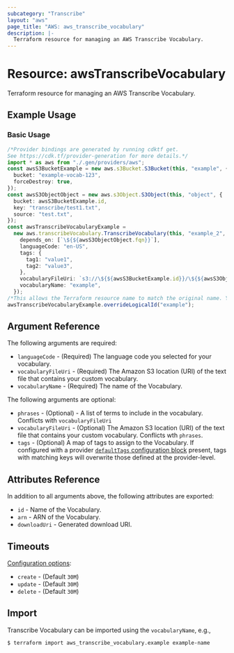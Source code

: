 ```yaml
---
subcategory: "Transcribe"
layout: "aws"
page_title: "AWS: aws_transcribe_vocabulary"
description: |-
  Terraform resource for managing an AWS Transcribe Vocabulary.
---
```


# Resource: awsTranscribeVocabulary

Terraform resource for managing an AWS Transcribe Vocabulary.

## Example Usage

### Basic Usage

```typescript
/*Provider bindings are generated by running cdktf get.
See https://cdk.tf/provider-generation for more details.*/
import * as aws from "./.gen/providers/aws";
const awsS3BucketExample = new aws.s3Bucket.S3Bucket(this, "example", {
  bucket: "example-vocab-123",
  forceDestroy: true,
});
const awsS3ObjectObject = new aws.s3Object.S3Object(this, "object", {
  bucket: awsS3BucketExample.id,
  key: "transcribe/test1.txt",
  source: "test.txt",
});
const awsTranscribeVocabularyExample =
  new aws.transcribeVocabulary.TranscribeVocabulary(this, "example_2", {
    depends_on: [`\${${awsS3ObjectObject.fqn}}`],
    languageCode: "en-US",
    tags: {
      tag1: "value1",
      tag2: "value3",
    },
    vocabularyFileUri: `s3://\${${awsS3BucketExample.id}}/\${${awsS3ObjectObject.key}}`,
    vocabularyName: "example",
  });
/*This allows the Terraform resource name to match the original name. You can remove the call if you don't need them to match.*/
awsTranscribeVocabularyExample.overrideLogicalId("example");

```

## Argument Reference

The following arguments are required:

* `languageCode` - (Required) The language code you selected for your vocabulary.
* `vocabularyFileUri` - (Required) The Amazon S3 location (URI) of the text file that contains your custom vocabulary.
* `vocabularyName` - (Required) The name of the Vocabulary.

The following arguments are optional:

* `phrases` - (Optional) - A list of terms to include in the vocabulary. Conflicts with `vocabularyFileUri`
* `vocabularyFileUri` - (Optional) The Amazon S3 location (URI) of the text file that contains your custom vocabulary. Conflicts wth `phrases`.
* `tags` - (Optional) A map of tags to assign to the Vocabulary. If configured with a provider [`defaultTags` configuration block](https://registry.terraform.io/providers/hashicorp/aws/latest/docs#default_tags-configuration-block) present, tags with matching keys will overwrite those defined at the provider-level.

## Attributes Reference

In addition to all arguments above, the following attributes are exported:

* `id` - Name of the Vocabulary.
* `arn` - ARN of the Vocabulary.
* `downloadUri` - Generated download URI.

## Timeouts

[Configuration options](https://developer.hashicorp.com/terraform/language/resources/syntax#operation-timeouts):

* `create` - (Default `30M`)
* `update` - (Default `30M`)
* `delete` - (Default `30M`)

## Import

Transcribe Vocabulary can be imported using the `vocabularyName`, e.g.,

```console
$ terraform import aws_transcribe_vocabulary.example example-name
```
